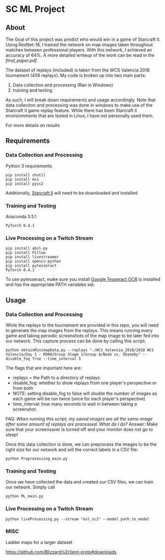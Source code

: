 # SC ML Project

## About

The Goal of this project was predict who would win in a game of Starcraft II. Using ResNet-18, I trained the network on map images taken throughout matches between professional players. With this network, I achieved an accuracy of 64%. A more detailed writeup of the work can be read in the *final_paper.pdf*.

The dataset of replays (included) is taken from the WCS Valencia 2018 tournament (406 replays). My code is broken up into two main parts:

1. Data collection and processing (Ran in Windows)
2. training and testing

As such, I will break down requirements and usage accordingly. Note that data colleciton and processing was done in windows to make use of the Starcraft II game replay feature. While there has been Starcraft II environmments that are tested in Linux, I have not personally used them.

For more details on results

## Requirements

### Data Collection and Processing

Python 3 requirements
```
pip install shutil
pip install mss
pip install pysc2
```
Additionally, [Starcraft II](https://starcraft2.com/en-us/) will need to be downloaded and installed.

### Training and Testing

Anaconda 3.5.1
```
PyTorch 0.4.1
```

### Live Processing on a Twitch Stream

```
pip install absl-py
pip install Pillow
pip install livestreamer
pip install opencv-python
pip install pytesseract
PyTorch 0.4.1
```

To use pytesseract, make sure you install [Google Tesseract OCR](https://github.com/tesseract-ocr/tesseract) is installed and has the appropriate PATH variables set.

## Usage

### Data Collection and Processing

While the replays to the tournament are provided in this repo, you will need to generate the map images from the replays. This means running every game and taking periodic screenshots of the map image to be later fed into our network. This capture process can be done by calling this script:

```
python obtainMinimapData.py --replays "./WCS_Valencia_2018/2018 WCS Valencia/Day 1 - RO80/Group Stage 1/Group A/Neeb vs. Okaneby" --disable_fog True --time_interval 5
```

The flags that are important here are:
 - replays = the Path to a directory of replays
 - disable_fog: whether to show replays from one player's perspective or from both
  - NOTE: setting disable_fog to false will double the number of images as each game will be run twice (once for each player's perspective)
 - time_interval: how many seconds to wait in between taking a screenshot.

FAQ: *When running this script, my saved images are all the same image after some amount of replays are processed. What do I do?*
Answer: Make sure that your screensaver is turned off and your monitor does not go to sleep!

Once this data collection is done, we can preprocess the images to be the right size for our network and will the correct labels in a CSV file:

```
python Preprocessing_main.py
```

### Training and Testing

Once we have collected the data and created our CSV files, we can train our network. Simply call

```
python ML_main.py
```

### Live Processing on a Twitch Stream

```
python liveProcessing.py --stream "esl_sc2" --model path_to_model
```

### MISC

Ladder maps for a larger dataset

https://github.com/Blizzard/s2client-proto#downloads